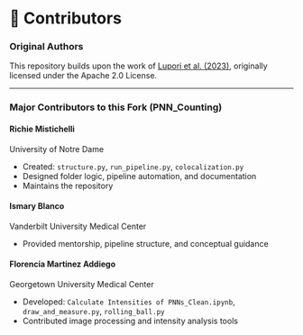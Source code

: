 # 👥 Contributors

### Original Authors
This repository builds upon the work of [Lupori et al. (2023)](https://github.com/ciampluca/counting_perineuronal_nets), originally licensed under the Apache 2.0 License.

---

### Major Contributors to this Fork (PNN_Counting)

#### Richie Mistichelli  
University of Notre Dame  
- Created: `structure.py`, `run_pipeline.py`, `colocalization.py`  
- Designed folder logic, pipeline automation, and documentation  
- Maintains the repository

#### Ismary Blanco  
Vanderbilt University Medical Center  
- Provided mentorship, pipeline structure, and conceptual guidance  

#### Florencia Martinez Addiego  
Georgetown University Medical Center  
- Developed: `Calculate Intensities of PNNs_Clean.ipynb`, `draw_and_measure.py`, `rolling_ball.py`  
- Contributed image processing and intensity analysis tools
